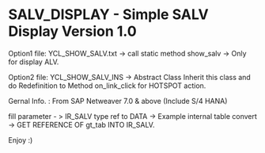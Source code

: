 # SALV_DISPLAY - Simple SALV Display Version 1.0

Option1 file: YCL_SHOW_SALV.txt -> call static method show_salv -> Only for display ALV.

Option2 file: YCL_SHOW_SALV_INS -> Abstract Class Inherit this class and do Redefinition to Method on_link_click 
for HOTSPOT action.

Gernal Info. :
From SAP Netweaver 7.0 & above (Include S/4 HANA)

fill parameter - > IR_SALV type ref to DATA -> Example internal table convert -> GET REFERENCE OF gt_tab INTO IR_SALV.

Enjoy :)
